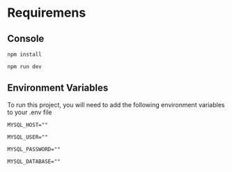 # Requiremens

## Console
`npm install`

`npm run dev`

## Environment Variables

To run this project, you will need to add the following environment variables to your .env file


`MYSQL_HOST=""`

`MYSQL_USER=""`

`MYSQL_PASSWORD=""`

`MYSQL_DATABASE=""`

